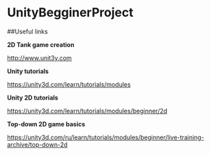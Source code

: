 # UnityBegginerProject

##Useful links

**2D Tank game creation**

http://www.unit3y.com

**Unity tutorials**

https://unity3d.com/learn/tutorials/modules

**Unity 2D tutorials**

https://unity3d.com/learn/tutorials/modules/beginner/2d

**Top-down 2D game basics**

https://unity3d.com/ru/learn/tutorials/modules/beginner/live-training-archive/top-down-2d
